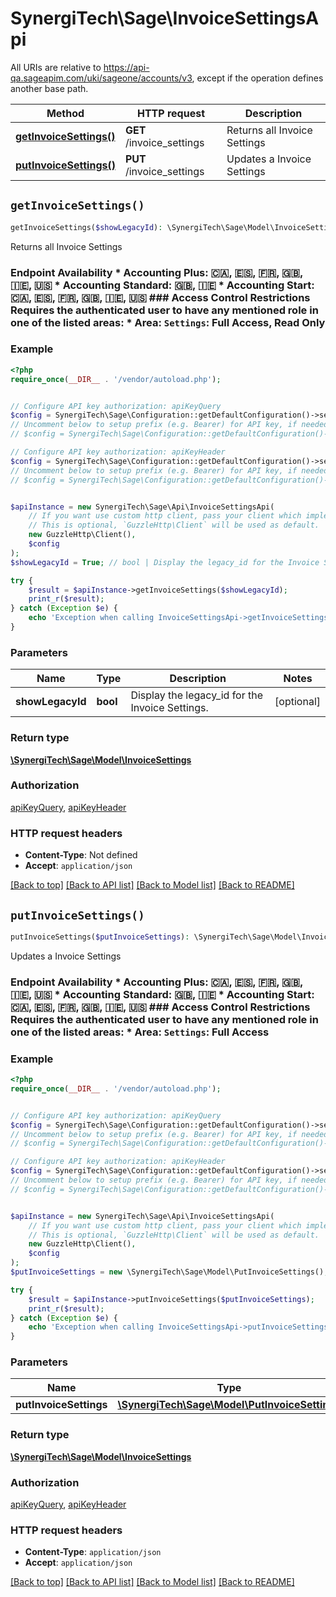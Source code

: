 # SynergiTech\Sage\InvoiceSettingsApi

All URIs are relative to https://api-qa.sageapim.com/uki/sageone/accounts/v3, except if the operation defines another base path.

| Method | HTTP request | Description |
| ------------- | ------------- | ------------- |
| [**getInvoiceSettings()**](InvoiceSettingsApi.md#getInvoiceSettings) | **GET** /invoice_settings | Returns all Invoice Settings |
| [**putInvoiceSettings()**](InvoiceSettingsApi.md#putInvoiceSettings) | **PUT** /invoice_settings | Updates a Invoice Settings |


## `getInvoiceSettings()`

```php
getInvoiceSettings($showLegacyId): \SynergiTech\Sage\Model\InvoiceSettings
```

Returns all Invoice Settings

### Endpoint Availability  * Accounting Plus: 🇨🇦, 🇪🇸, 🇫🇷, 🇬🇧, 🇮🇪, 🇺🇸 * Accounting Standard: 🇬🇧, 🇮🇪 * Accounting Start: 🇨🇦, 🇪🇸, 🇫🇷, 🇬🇧, 🇮🇪, 🇺🇸  ### Access Control Restrictions  Requires the authenticated user to have any mentioned role in one of the listed areas: * Area: `Settings`: Full Access, Read Only

### Example

```php
<?php
require_once(__DIR__ . '/vendor/autoload.php');


// Configure API key authorization: apiKeyQuery
$config = SynergiTech\Sage\Configuration::getDefaultConfiguration()->setApiKey('subscription-key', 'YOUR_API_KEY');
// Uncomment below to setup prefix (e.g. Bearer) for API key, if needed
// $config = SynergiTech\Sage\Configuration::getDefaultConfiguration()->setApiKeyPrefix('subscription-key', 'Bearer');

// Configure API key authorization: apiKeyHeader
$config = SynergiTech\Sage\Configuration::getDefaultConfiguration()->setApiKey('Ocp-Apim-Subscription-Key', 'YOUR_API_KEY');
// Uncomment below to setup prefix (e.g. Bearer) for API key, if needed
// $config = SynergiTech\Sage\Configuration::getDefaultConfiguration()->setApiKeyPrefix('Ocp-Apim-Subscription-Key', 'Bearer');


$apiInstance = new SynergiTech\Sage\Api\InvoiceSettingsApi(
    // If you want use custom http client, pass your client which implements `GuzzleHttp\ClientInterface`.
    // This is optional, `GuzzleHttp\Client` will be used as default.
    new GuzzleHttp\Client(),
    $config
);
$showLegacyId = True; // bool | Display the legacy_id for the Invoice Settings.

try {
    $result = $apiInstance->getInvoiceSettings($showLegacyId);
    print_r($result);
} catch (Exception $e) {
    echo 'Exception when calling InvoiceSettingsApi->getInvoiceSettings: ', $e->getMessage(), PHP_EOL;
}
```

### Parameters

| Name | Type | Description  | Notes |
| ------------- | ------------- | ------------- | ------------- |
| **showLegacyId** | **bool**| Display the legacy_id for the Invoice Settings. | [optional] |

### Return type

[**\SynergiTech\Sage\Model\InvoiceSettings**](../Model/InvoiceSettings.md)

### Authorization

[apiKeyQuery](../../README.md#apiKeyQuery), [apiKeyHeader](../../README.md#apiKeyHeader)

### HTTP request headers

- **Content-Type**: Not defined
- **Accept**: `application/json`

[[Back to top]](#) [[Back to API list]](../../README.md#endpoints)
[[Back to Model list]](../../README.md#models)
[[Back to README]](../../README.md)

## `putInvoiceSettings()`

```php
putInvoiceSettings($putInvoiceSettings): \SynergiTech\Sage\Model\InvoiceSettings
```

Updates a Invoice Settings

### Endpoint Availability  * Accounting Plus: 🇨🇦, 🇪🇸, 🇫🇷, 🇬🇧, 🇮🇪, 🇺🇸 * Accounting Standard: 🇬🇧, 🇮🇪 * Accounting Start: 🇨🇦, 🇪🇸, 🇫🇷, 🇬🇧, 🇮🇪, 🇺🇸  ### Access Control Restrictions  Requires the authenticated user to have any mentioned role in one of the listed areas: * Area: `Settings`: Full Access

### Example

```php
<?php
require_once(__DIR__ . '/vendor/autoload.php');


// Configure API key authorization: apiKeyQuery
$config = SynergiTech\Sage\Configuration::getDefaultConfiguration()->setApiKey('subscription-key', 'YOUR_API_KEY');
// Uncomment below to setup prefix (e.g. Bearer) for API key, if needed
// $config = SynergiTech\Sage\Configuration::getDefaultConfiguration()->setApiKeyPrefix('subscription-key', 'Bearer');

// Configure API key authorization: apiKeyHeader
$config = SynergiTech\Sage\Configuration::getDefaultConfiguration()->setApiKey('Ocp-Apim-Subscription-Key', 'YOUR_API_KEY');
// Uncomment below to setup prefix (e.g. Bearer) for API key, if needed
// $config = SynergiTech\Sage\Configuration::getDefaultConfiguration()->setApiKeyPrefix('Ocp-Apim-Subscription-Key', 'Bearer');


$apiInstance = new SynergiTech\Sage\Api\InvoiceSettingsApi(
    // If you want use custom http client, pass your client which implements `GuzzleHttp\ClientInterface`.
    // This is optional, `GuzzleHttp\Client` will be used as default.
    new GuzzleHttp\Client(),
    $config
);
$putInvoiceSettings = new \SynergiTech\Sage\Model\PutInvoiceSettings(); // \SynergiTech\Sage\Model\PutInvoiceSettings

try {
    $result = $apiInstance->putInvoiceSettings($putInvoiceSettings);
    print_r($result);
} catch (Exception $e) {
    echo 'Exception when calling InvoiceSettingsApi->putInvoiceSettings: ', $e->getMessage(), PHP_EOL;
}
```

### Parameters

| Name | Type | Description  | Notes |
| ------------- | ------------- | ------------- | ------------- |
| **putInvoiceSettings** | [**\SynergiTech\Sage\Model\PutInvoiceSettings**](../Model/PutInvoiceSettings.md)|  | [optional] |

### Return type

[**\SynergiTech\Sage\Model\InvoiceSettings**](../Model/InvoiceSettings.md)

### Authorization

[apiKeyQuery](../../README.md#apiKeyQuery), [apiKeyHeader](../../README.md#apiKeyHeader)

### HTTP request headers

- **Content-Type**: `application/json`
- **Accept**: `application/json`

[[Back to top]](#) [[Back to API list]](../../README.md#endpoints)
[[Back to Model list]](../../README.md#models)
[[Back to README]](../../README.md)
